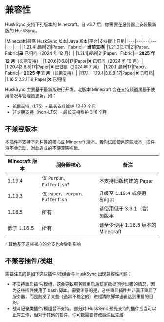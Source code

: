 # 兼容性

HuskSync 支持下列版本的 Minecraft。自 v3.7 后，你需要在服务器上安装最新版的 HuskSync。

|Minecraft|最高 HuskSync 版本|Java 版本|平台|支持截止日期|
|---|---|---|---|---|---|
|1.21.4|*最新*|21|Paper、Fabric|✅ **当前支持**|
|1.21.3|3.7.1|21|Paper、Fabric|🗃️ 已归档（2024 年 12 月）|
|1.21.1|*最新*|21|Paper、Fabric|✅ **2025 年 12 月**（长期支持）|
|1.20.6|3.6.8|17|Paper|❌ 已归档（2024 年 10 月）|
|1.20.4|3.6.8|17|Paper|❌ 已归档（2024 年 7 月）|
|1.20.1|*最新*|17|Paper、Fabric|✅ **2025 年 11 月**（长期支持）|
|1.17.1 - 1.19.4|3.6.8|17|Paper|❌ 已归档|
|1.16.5|3.2.1|16|Paper|❌ 已归档|

HuskSync 主要基于最新版进行开发。老版本 Minecraft 会在支持频道里基于使用情况与管理员更新，如：

* 长期支持（LTS）- 最长支持维护 12-18 个月
* 非长期支持（Non-LTS）- 最长支持维护 3-6 个月

## 不兼容版本

本插件不支持下列种类的核心或 Minecraft 版本。若你试图使用这些版本，插件将不会启动。对此造成的不便深感抱歉。

|Minecraft 版本|服务器核心|备注|
|---|---|---|
|1.19.4|仅 `Purpur`、`Pufferfish`†|不支持旧版构建的 Paper|
|1.19.3|仅 `Paper`、`Purpur`、`Pufferfish`|升级至 1.19.4 或使用 Spigot|
|1.16.5|所有|请使用低于 3.3.1（含）的版本|
|低于 1.16.5|所有|请至少使用 1.16.5 版本的 Minecraft|

† 其他基于这些核心的分支也会受到影响

## 不兼容插件/模组

需要注意的是如下这些插件/模组会与 HuskSync 出现兼容性问题：

* 不支持重启插件/模组。这会导致[服务器重启后玩家数据同步出错](setup.troubleshooting.md#服务器重启后玩家数据同步出错)的情况，因为这些插件使用了 bash 脚本。需要注意的是，这些重启插件并非真正重启了服务器，而是触发了某些（通常不稳定的）进程清除脚本逻辑达到重启的目的。
* 战斗记录类插件/模组暂不支持。部分对 HuskSync 预先支持的插件应当可以正常工作，但对于其他的插件，你可能需要修改[事件优先级](guides.event-priorties.md)